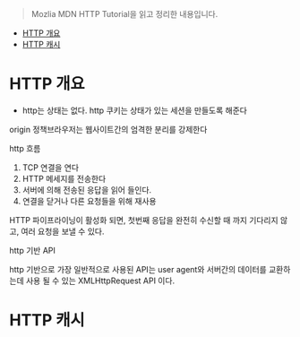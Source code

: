 > Mozlia MDN HTTP Tutorial을 읽고 정리한 내용입니다.
<!-- TOC -->

- [HTTP 개요](#http-%EA%B0%9C%EC%9A%94)
- [HTTP 캐시](#http-%EC%BA%90%EC%8B%9C)

<!-- /TOC -->


# HTTP 개요



- http는 상태는 없다. http 쿠키는 상태가 있는 세션을 만들도록 해준다



origin 정책브라우저는 웹사이트간의 엄격한 분리를 강제한다



http 흐름 

1. TCP 연결을 연다
2. HTTP 메세지를 전송한다
3. 서버에 의해 전송된 응답을 읽어 들인다. 
4. 연결을 닫거나 다른 요청들을 위해 재사용

HTTP 파이프라이닝이 활성화 되면, 첫번째 응답을 완전히 수신할 때 까지 기다리지 않고, 여러 요청을 보낼 수 있다. 





http 기반 API 

http 기반으로 가장 일반적으로 사용된 API는 user agent와 서버간의 데이터를 교환하는데 사용 될 수 있는 XMLHttpRequest API 이다. 







# HTTP 캐시

